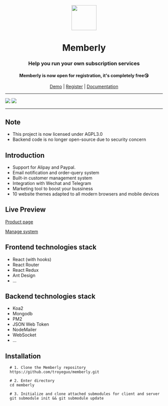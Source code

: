 <div align="center">
<img src="https://i.loli.net/2020/03/27/xdEUXeo6QDMWa2O.png" width="80px" height="80px"/>
</div>
  <h1 align="center">
    Memberly
  </h1>
  <h3 align="center">
    Help you run your own subscription services
  </h3>
  <h4 align="center">
    Memberly is now open for registration, it's completely free😘 
  </h4>
<div align="center">

[Demo](https://app.memberly.vip/#/product/60608503d5dc6641efdeb0f7) | [Register](https://app.memberly.vip/#/install) | [Documentation](https://www.notion.so/troyeguo/8872c44d7fda431e9aed67a6d6affaa3?v=4aa8d73d2d834ac8868f7b29e80fb0eb)

</div>

<hr>
<img src="https://i.loli.net/2020/07/10/szqvUMpV9IALkXQ.png">
<img src="https://i.loli.net/2020/07/10/zHZmOoi4rBMaU1D.png">
<hr>

## Note

- This project is now licensed under AGPL3.0
- Backend code is no longer open-source due to security concern

## Introduction

- Support for Alipay and Paypal.
- Email notification and order-query system
- Built-in customer management system
- Integration with Wechat and Telegram
- Marketing tool to boost your bussiness
- 10 website themes adapted to all modern browsers and mobile devices

## Live Preview

[Product page](https://app.memberly.vip/#/product/60608503d5dc6641efdeb0f7)

[Manage system](https://app.memberly.vip)

## Frontend technologies stack

- React (with hooks)
- React Router
- React Redux
- Ant Design
- ...

## Backend technologies stack

- Koa2
- Mongodb
- PM2
- JSON Web Token
- NodeMailer
- WebSocket
- ...

## Installation

```
  # 1. Clone the Memberly repository
  https://github.com/troyeguo/memberly.git

  # 2. Enter directory
  cd memberly

  # 3. Initialize and clone attached submodules for client and server
  git submodule init && git submodule update

```
